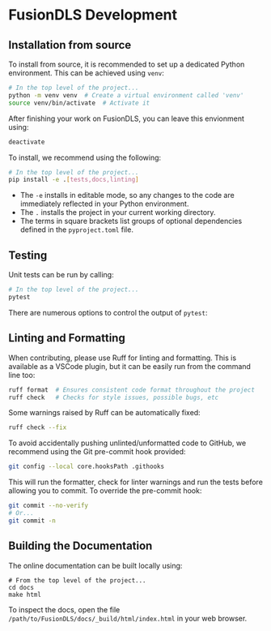 # FusionDLS Development

## Installation from source

To install from source, it is recommended to set up a dedicated Python environment.
This can be achieved using `venv`:

```bash
# In the top level of the project...
python -m venv venv  # Create a virtual environment called 'venv'
source venv/bin/activate  # Activate it
```

After finishing your work on FusionDLS, you can leave this envionment using:

```bash
deactivate
```

To install, we recommend using the following:

```bash
# In the top level of the project...
pip install -e .[tests,docs,linting]
```

- The `-e` installs in editable mode, so any changes to the code are immediately
  reflected in your Python environment.
- The `.` installs the project in your current working directory.
- The terms in square brackets list groups of optional dependencies defined in
  the `pyproject.toml` file.

## Testing

Unit tests can be run by calling:

```bash
# In the top level of the project...
pytest
```

There are numerous options to control the output of `pytest`:


## Linting and Formatting

When contributing, please use Ruff for linting and formatting. This is available as a
VSCode plugin, but it can be easily run from the command line too:

```bash
ruff format  # Ensures consistent code format throughout the project
ruff check   # Checks for style issues, possible bugs, etc
```

Some warnings raised by Ruff can be automatically fixed:

```bash
ruff check --fix
```

To avoid accidentally pushing unlinted/unformatted code to GitHub, we recommend using
the Git pre-commit hook provided:

```bash
git config --local core.hooksPath .githooks
```

This will run the formatter, check for linter warnings and run the tests before allowing
you to commit. To override the pre-commit hook:

```bash
git commit --no-verify
# Or...
git commit -n
```

## Building the Documentation

The online documentation can be built locally using:

```
# From the top level of the project...
cd docs
make html
```

To inspect the docs, open the file `/path/to/FusionDLS/docs/_build/html/index.html` in your
web browser.